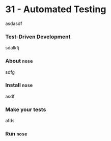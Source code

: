 # 31 - Automated Testing

asdasdf

### Test-Driven Development

sdalkfj

### About `nose`

sdfg

### Install `nose`

asdf

### Make your tests

afds

### Run `nose`

